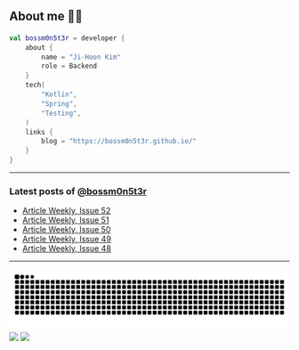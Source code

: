 ## About me 🧑‍💻

```kotlin
val bossm0n5t3r = developer {
    about {
        name = "Ji-Hoon Kim"
        role = Backend
    }
    tech(
        "Kotlin",
        "Spring",
        "Testing",
    )
    links {
        blog = "https://bossm0n5t3r.github.io/"
    }
}
```

---

### Latest posts of [@bossm0n5t3r](https://github.com/bossm0n5t3r)

<!-- BLOG-POST-LIST:START -->
- [Article Weekly, Issue 52](https://bossm0n5t3r.github.io/posts/article-weekly-52/)
- [Article Weekly, Issue 51](https://bossm0n5t3r.github.io/posts/article-weekly-51/)
- [Article Weekly, Issue 50](https://bossm0n5t3r.github.io/posts/article-weekly-50/)
- [Article Weekly, Issue 49](https://bossm0n5t3r.github.io/posts/article-weekly-49/)
- [Article Weekly, Issue 48](https://bossm0n5t3r.github.io/posts/article-weekly-48/)
<!-- BLOG-POST-LIST:END -->

---

![](https://raw.githubusercontent.com/bossm0n5t3r/bossm0n5t3r/output/github-snake.svg)
![](https://streak-stats.demolab.com?user=bossm0n5t3r)
![](https://projecteuler.net/profile/bossm0n5t3r.png)
